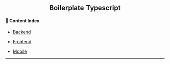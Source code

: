 <h2 align="center">Boilerplate Typescript</h2>

#### :bookmark_tabs: Content Index
- [Backend](https://github.com/lipex360x/boilerplate-typescript/tree/master/backend)

- [Frontend](#)

- [Mobile](#)

---

